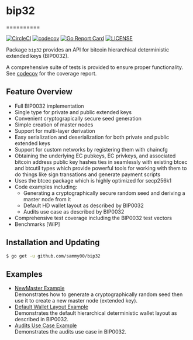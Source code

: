 # bip32

==========

[![CircleCI](https://circleci.com/gh/sammy00/bip32.svg?style=svg)](https://circleci.com/gh/sammy00/bip32)
[![codecov](https://codecov.io/gh/sammy00/bip32/branch/master/graph/badge.svg)](https://codecov.io/gh/sammy00/bip32)
[![Go Report Card](https://goreportcard.com/badge/github.com/sammy00/bip32)](https://goreportcard.com/report/github.com/sammy00/bip32)
[![LICENSE](https://img.shields.io/badge/license-ISC-blue.svg)](LICENSE)

Package `bip32` provides an API for bitcoin hierarchical deterministic
extended keys (BIP0032).

A comprehensive suite of tests is provided to ensure proper functionality. See
[codecov](https://codecov.io/gh/sammy00/bip32) for the coverage report.

## Feature Overview

- Full BIP0032 implementation
- Single type for private and public extended keys
- Convenient cryptograpically secure seed generation
- Simple creation of master nodes
- Support for multi-layer derivation
- Easy serialization and deserialization for both private and public extended
  keys
- Support for custom networks by registering them with chaincfg
- Obtaining the underlying EC pubkeys, EC privkeys, and associated bitcoin
  address public key hashes ties in seamlessly with existing btcec and btcutil types which
  provide powerful tools for working with them to do things like sign
  transations and generate payment scripts
- Uses the btcec package which is highly optimized for secp256k1
- Code examples including:
  - Generating a cryptographically secure random seed and deriving a
    master node from it
  - Default HD wallet layout as described by BIP0032
  - Audits use case as described by BIP0032
- Comprehensive test coverage including the BIP0032 test vectors
- Benchmarks [WIP]

## Installation and Updating

```bash
$ go get -u github.com/sammy00/bip32
```

## Examples

- [NewMaster Example](http://godoc.org/github.com/btcsuite/btcutil/hdkeychain#example-NewMaster)  
  Demonstrates how to generate a cryptographically random seed then use it to
  create a new master node (extended key).
- [Default Wallet Layout Example](http://godoc.org/github.com/btcsuite/btcutil/hdkeychain#example-package--DefaultWalletLayout)  
  Demonstrates the default hierarchical deterministic wallet layout as described
  in BIP0032.
- [Audits Use Case Example](http://godoc.org/github.com/btcsuite/btcutil/hdkeychain#example-package--Audits)  
  Demonstrates the audits use case in BIP0032.

